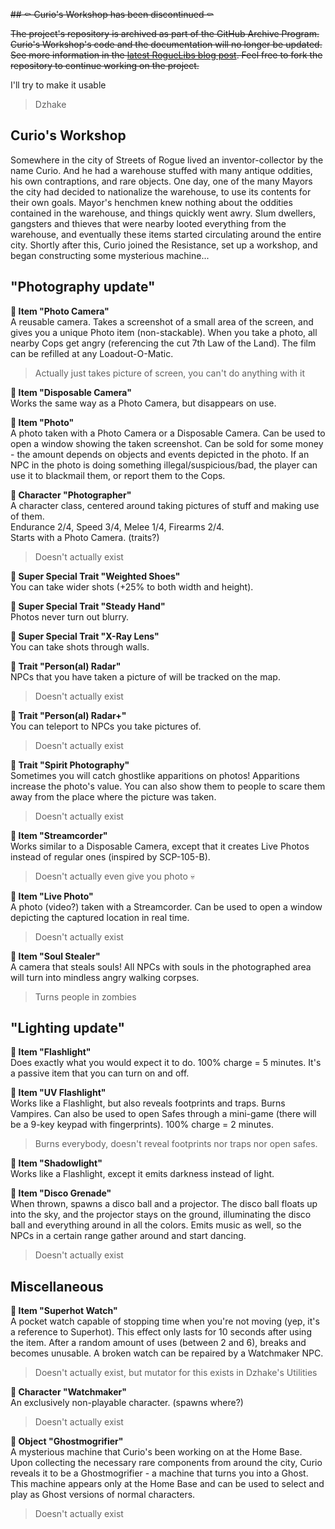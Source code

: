 
~~## ⚰️ Curio's Workshop has been discontinued ⚰️~~

~~The project's repository is archived as part of the GitHub Archive Program. Curio's Workshop's code and the documentation will no longer be updated. See more information in the [latest RogueLibs blog post](https://chasmical.github.io/RogueLibs/blog/2024/02/03/discontinuing-roguelibs). Feel free to fork the repository to continue working on the project.~~

I'll try to make it usable

> Dzhake

## Curio's Workshop
Somewhere in the city of Streets of Rogue lived an inventor-collector by the name Curio. And he had a warehouse stuffed with many antique oddities, his own contraptions, and rare objects. One day, one of the many Mayors the city had decided to nationalize the warehouse, to use its contents for their own goals. Mayor's henchmen knew nothing about the oddities contained in the warehouse, and things quickly went awry. Slum dwellers, gangsters and thieves that were nearby looted everything from the warehouse, and eventually these items started circulating around the entire city. Shortly after this, Curio joined the Resistance, set up a workshop, and began constructing some mysterious machine...

## "Photography update"

**🔷 Item "Photo Camera"**  
A reusable camera. Takes a screenshot of a small area of the screen, and gives you a unique Photo item (non-stackable). When you take a photo, all nearby Cops get angry (referencing the cut 7th Law of the Land). The film can be refilled at any Loadout-O-Matic.
> Actually just takes picture of screen, you can't do anything with it

**🔷 Item "Disposable Camera"**  
Works the same way as a Photo Camera, but disappears on use.

**🔷 Item "Photo"**  
A photo taken with a Photo Camera or a Disposable Camera. Can be used to open a window showing the taken screenshot. Can be sold for some money - the amount depends on objects and events depicted in the photo. If an NPC in the photo is doing something illegal/suspicious/bad, the player can use it to blackmail them, or report them to the Cops.

**🔷 Character "Photographer"**  
A character class, centered around taking pictures of stuff and making use of them.  
Endurance 2/4, Speed 3/4, Melee 1/4, Firearms 2/4.  
Starts with a Photo Camera. (traits?)
> Doesn't actually exist

**🔷 Super Special Trait "Weighted Shoes"**  
You can take wider shots (+25% to both width and height).

**🔷 Super Special Trait "Steady Hand"**  
Photos never turn out blurry.

**🔷 Super Special Trait "X-Ray Lens"**  
You can take shots through walls.

**🔷 Trait "Person(al) Radar"**  
NPCs that you have taken a picture of will be tracked on the map.
> Doesn't actually exist

**🔷 Trait "Person(al) Radar+"**  
You can teleport to NPCs you take pictures of.
> Doesn't actually exist

**🔷 Trait "Spirit Photography"**  
Sometimes you will catch ghostlike apparitions on photos! Apparitions increase the photo's value. You can also show them to people to scare them away from the place where the picture was taken.
> Doesn't actually exist

**🔷 Item "Streamcorder"**  
Works similar to a Disposable Camera, except that it creates Live Photos instead of regular ones (inspired by SCP-105-B).
> Doesn't actually even give you photo 💀

**🔷 Item "Live Photo"**  
A photo (video?) taken with a Streamcorder. Can be used to open a window depicting the captured location in real time.
> Doesn't actually exist

**🔷 Item "Soul Stealer"**  
A camera that steals souls! All NPCs with souls in the photographed area will turn into mindless angry walking corpses.
> Turns people in zombies

## "Lighting update"

**🔷 Item "Flashlight"**  
Does exactly what you would expect it to do. 100% charge = 5 minutes. It's a passive item that you can turn on and off.

**🔷 Item "UV Flashlight"**  
Works like a Flashlight, but also reveals footprints and traps. Burns Vampires. Can also be used to open Safes through a mini-game (there will be a 9-key keypad with fingerprints). 100% charge = 2 minutes.
> Burns everybody, doesn't reveal footprints nor traps nor open safes.

**🔷 Item "Shadowlight"**  
Works like a Flashlight, except it emits darkness instead of light.

**🔷 Item "Disco Grenade"**  
When thrown, spawns a disco ball and a projector. The disco ball floats up into the sky, and the projector stays on the ground, illuminating the disco ball and everything around in all the colors. Emits music as well, so the NPCs in a certain range gather around and start dancing.
> Doesn't actually exist

## Miscellaneous

**🔷 Item "Superhot Watch"**  
A pocket watch capable of stopping time when you're not moving (yep, it's a reference to Superhot). This effect only lasts for 10 seconds after using the item. After a random amount of uses (between 2 and 6), breaks and becomes unusable. A broken watch can be repaired by a Watchmaker NPC.
> Doesn't actually exist, but mutator for this exists in Dzhake's Utilities

**🔷 Character "Watchmaker"**  
An exclusively non-playable character. (spawns where?)
> Doesn't actually exist


**🔷 Object "Ghostmogrifier"**  
A mysterious machine that Curio's been working on at the Home Base. Upon collecting the necessary rare components from around the city, Curio reveals it to be a Ghostmogrifier - a machine that turns you into a Ghost. This machine appears only at the Home Base and can be used to select and play as Ghost versions of normal characters.
> Doesn't actually exist












